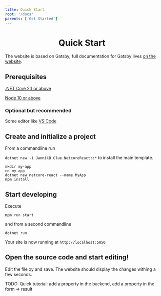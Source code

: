 ```yaml
---
title: Quick Start
root: '/docs'
parents: ['Get Started']
---
```


<h1 align="center">
  Quick Start
</h1>

The website is based on Gatsby, full documentation for Gatsby lives [on the website](https://gatsbyjs.org/).

## Prerequisites

[.NET Core 2.1 or above](https://dotnet.microsoft.com/download/dotnet-core/2.1)

[Node 10 or above](https://nodejs.org/en/download/)

### Optional but recommended

Some editor like [VS Code](https://code.visualstudio.com/)

## Create and initialize a project

From a commandline run

`dotnet new -i JannikB.Glue.NetcoreReact::*` to install the main template.

```
mkdir my-app
cd my-app
dotnet new netcore-react --name MyApp
npm install
```

## Start developing

Execute

`npm run start`

and from a second commandline

`dotnet run`

Your site is now running at `http://localhost:5050`

## Open the source code and start editing!

Edit the file xy and save. The website should display the changes withing a few seconds.

TODO: Quick tutorial: add a property in the backend, add a property in the form => result
